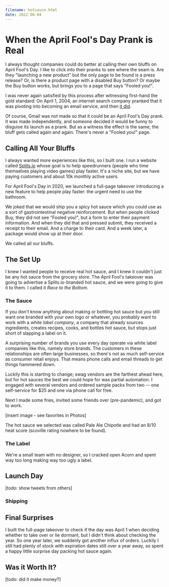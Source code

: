 ```yaml
---
filename: hotsauce.html
date: 2022-06-04
---
```


# When the April Fool's Day Prank is Real

I always thought companies could do better at calling their own bluffs on April Fool's Day. I like to click into their pranks to see where the seam is. Are they "launching a new product" but the only page to be found is a press release? Or, is there a product page with a disabled Buy button? Or maybe the Buy button works, but brings you to a page that says "Fooled you!".

I was never again satisfied by this process after witnessing first-hand the gold standard: On April 1, 2004, an internet search company pranked that it was pivoting into becoming an email service, and then [it did](http://googlepress.blogspot.com/2004/04/google-gets-message-launches-gmail.html).

Of course, Gmail was not made so that it could be an April Fool's Day prank. It was made independently, and someone decided it would be funny to disguise its launch as a prank. But as a witness the effect is the same; the bluff gets called again and again. There's never a "Fooled you!" page.

## Calling All Your Bluffs

I always wanted more experiences like this, so I built one. I run a website called [Splits.io](https://splits.io) whose goal is to help speedrunners (people who time themselves playing video games) play faster. It's a niche site, but we have paying customers and about 10k monthly active users.

For April Fool's Day in 2020, we launched a full-page takeover introducing a new feature to help people play faster: the urgent need to use the bathroom.

We joked that we would ship you a spicy hot sauce which you could use as a sort of gastrointestinal negative reinforcement. But when people clicked Buy, they did not see "Fooled you!", but a form to enter their payment information. And when they did that and pressed submit, they received a receipt to their email.  And a charge to their card. And a week later, a package would show up at their door.

We called all our bluffs.

## The Set Up

I knew I wanted people to receive real hot sauce, and I knew it couldn't just be any hot sauce from the grocery store. The April Fool's takeover was going to advertise a Splits.io-branded hot sauce, and we were going to give it to them. I called it _Race to the Bottom_.

### The Sauce

If you don't know anything about making or bottling hot sauce but you still want one branded with your own logo or whatever, you probably want to work with a _white label company_, a company that already sources ingredients, creates recipes, cooks, and bottles hot sauce, but stops just short of slapping a label on it.

A surprising number of brands you use every day operate via white label companies like this, namely store brands. The customers in these relationships are often large businesses, so there's not as much self-service as consumer retail enjoys. That means phone calls and email threads to get things hammered down.

Luckily this is starting to change; swag vendors are the farthest ahead here, but for hot sauces the best we could hope for was partial automation. I engaged with several vendors and ordered sample packs from two -- one self-service for $25 and one via phone call for free.

Next I made some fries, invited some friends over (pre-pandemic), and got to work.

[insert image - see favorites in Photos]

The hot sauce we selected was called Pale Ale Chipotle and had an 8/10 heat score (scoville rating nowhere to be found).

### The Label

We're a small team with no designer, so I cracked open Acorn and spent way too long making way too ugly a label.

## Launch Day

[todo: show tweets from others]

### Shipping

## Final Surprises

I built the full-page takeover to check if the day was April 1 when deciding whether to take over or lie dormant, but I didn't think about checking the year. So one year later, we suddenly got another influx of orders. Luckily I still had plenty of stock with expiration dates still over a year away, so spent a happy little surprise day packing hot sauce again.

## Was it Worth It?

[todo: did it make money?]